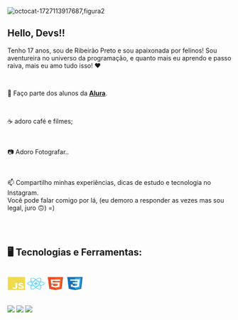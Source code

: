![octocat-1727113917687,figura2](https://github.com/user-attachments/assets/62af67bf-45da-448b-ade5-0f5aedbe108b)



<h2>Hello, Devs!!</h2>
<p>Tenho 17 anos, sou de Ribeirão Preto e sou apaixonada por felinos! Sou aventureira no universo da programação, e quanto mais eu aprendo e passo raiva, mais eu amo tudo isso! ❤</p>
  <br>
<p>🤿 Faço parte dos alunos da <a class="links" href="https://www.alura.io"><strong>Alura</strong></a>.</p>
  <br>
<p>☕ adoro café e filmes;</p>
  <br>
<p>📷 Adoro Fotografar..</p>
  <br>
<p>📫 Compartilho minhas experiências, dicas de estudo e tecnologia no Instagram. <br>
  Você pode falar comigo por lá, (eu demoro a responder as vezes mas sou legal, juro 🙃) =) </p>
<br><br>

<h2>🖥️ Tecnologias e Ferramentas:</h2>
<div style="display: inline_block"><br>
  <img align="center" alt="Bea-Js" height="30" width="40" src="https://raw.githubusercontent.com/devicons/devicon/master/icons/javascript/javascript-plain.svg">
  <img align="center" alt="Bea-React" height="30" width="40" src="https://raw.githubusercontent.com/devicons/devicon/master/icons/react/react-original.svg">
  <img align="center" alt="Bea-HTML" height="30" width="40" src="https://raw.githubusercontent.com/devicons/devicon/master/icons/html5/html5-original.svg">
  <img align="center" alt="Bea-CSS" height="30" width="40" src="https://raw.githubusercontent.com/devicons/devicon/master/icons/css3/css3-original.svg">
</div>
<br><br>
<div> 
  <a href="https://instagram.com/b.ferreiirax" target="_blank"><img src="https://img.shields.io/badge/-Instagram-%23E4405F?style=for-the-badge&logo=instagram&logoColor=white" target="_blank"></a>
  <a href = "mailto:4nabeatriz10@gmail.com"><img src="https://img.shields.io/badge/-Gmail-%23333?style=for-the-badge&logo=gmail&logoColor=white" target="_blank"></a>
  <a href="https://www.linkedin.com/in/ana-beatriz6" target="_blank"><img src="https://img.shields.io/badge/-LinkedIn-%230077B5?style=for-the-badge&logo=linkedin&logoColor=white" target="_blank"></a> 
</div>
